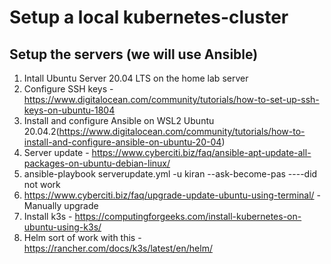 # Setup a local kubernetes-cluster
## Setup the servers (we will use Ansible)
1) Intall Ubuntu Server 20.04 LTS on the home lab server
2) Configure SSH keys - https://www.digitalocean.com/community/tutorials/how-to-set-up-ssh-keys-on-ubuntu-1804
3) Install and configure Ansible on WSL2 Ubuntu 20.04.2(https://www.digitalocean.com/community/tutorials/how-to-install-and-configure-ansible-on-ubuntu-20-04)
4) Server update - https://www.cyberciti.biz/faq/ansible-apt-update-all-packages-on-ubuntu-debian-linux/
5)  ansible-playbook serverupdate.yml -u kiran --ask-become-pas  ----did not work
6)  https://www.cyberciti.biz/faq/upgrade-update-ubuntu-using-terminal/ - Manually upgrade
7)  Install k3s - https://computingforgeeks.com/install-kubernetes-on-ubuntu-using-k3s/
8)  Helm sort of work with this - https://rancher.com/docs/k3s/latest/en/helm/
